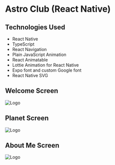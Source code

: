 # Astro Club (React Native)
## Technologies Used

- React Native
- TypeScript
- React Navigation
- Plain JavaScript Animation
- React Animatable
- Lottie Animation for React Native
- Expo font and custom Google font
- React Native SVG


## Welcome Screen
![Logo](https://media.giphy.com/media/h20OaDpBCl2RriVHuN/giphy.gif)

## Planet Screen
![Logo](https://media.giphy.com/media/8FsxAjgdOgRcqzagfz/giphy.gif)

## About Me Screen
![Logo](https://media.giphy.com/media/Ux8BlLi8wuj7rj8I7i/giphy.gif)
